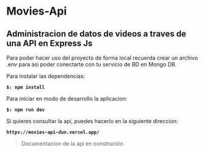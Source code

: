 # Movies-Api
## Administracion de datos de videos a traves de una API en Express Js

Para poder hacer uso del proyecto de forma local recuerda crear un archivo .env para asi poder conectarte con tu servicio de BD en Mongo DB.

Para instalar las dependencias:

**`$: npm install`**

Para iniciar en modo de desarrollo la aplicacion:

**`$: npm run dev`**

Si quieres consultar la api, puedes hacerlo en la siguiente direccion:

**`https://movies-api-dun.vercel.app/`**

>Documentacion de la api en construción
